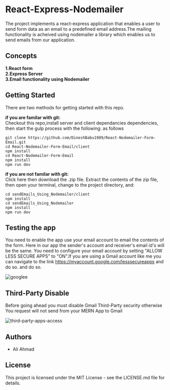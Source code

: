 # React-Express-Nodemailer

The project implements a react-express application that enables a user to send form data as an email to a predefined email address.The mailing functionality is acheived using nodemailer a library which enables us to send emails from our application.

## Concepts

**1.React form**  
**2.Express Server**  
**3.Email functionality using Nodemailer**

## Getting Started

There are two methods for getting started with this repo.

**if you are familar with git:**  
Checkout this repo,install server and client dependancies dependencies, then start the gulp process with the following:
as follows

```
git clone https://github.com/DineshBabu1989/React-Nodemailer-Form-Email.git
cd React-Nodemailer-Form-Email/client
npm install
cd React-Nodemailer-Form-Email
npm install
npm run dev

```

**if you are not familar with git:**  
Click here then download the .zip file. Extract the contents of the zip file, then open your terminal,
change to the project directory, and:

```
cd sendEmails_Using_Nodemailer/client
npm install
cd sendEmails_Using_Nodemailer
npm install
npm run dev

```

## Testing the app
 You need to enable the app use your email account to email the contents of the form. Here in our app the sender's account and receiver's email id's will be the same. You need to configure your email account by setting  "ALLOW LESS SECURE APPS" to "ON".If you are using a Gmail account like me you can navigate to the link https://myaccount.google.com/lesssecureapps and do so. and do so.

![googlee](https://user-images.githubusercontent.com/69896600/179836372-bb04280f-2ece-4ed6-ac2e-96b01babf0e4.png)

## Third-Party Disable
Before going ahead you must disable Gmail Third-Party security otherwise You request will not send from your MERN App to Gmail

![third-party-apps-access](https://user-images.githubusercontent.com/69896600/179834395-eabdb381-994a-4a63-b64c-7f1bca0e091b.png)




## Authors

- Ali Ahmad

## License

This project is licensed under the MIT License - see the LICENSE.md file for details.
